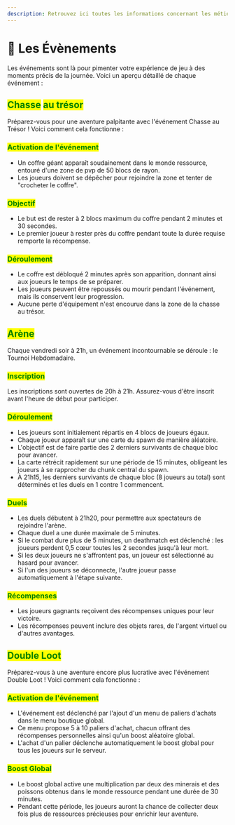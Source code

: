 ```yaml
---
description: Retrouvez ici toutes les informations concernant les métiers
---
```


# 🎇 Les Évènements

Les événements sont là pour pimenter votre expérience de jeu à des moments précis de la journée. Voici un aperçu détaillé de chaque événement :

## <mark style="color:green;">Chasse</mark> <mark style="color:green;"></mark><mark style="color:green;">**au trésor**</mark>

Préparez-vous pour une aventure palpitante avec l'événement Chasse au Trésor ! Voici comment cela fonctionne : &#x20;

### <mark style="color:green;">**Activation de l'événement**</mark>

* Un coffre géant apparaît soudainement dans le monde ressource, entouré d'une zone de pvp de 50 blocs de rayon.
* Les joueurs doivent se dépêcher pour rejoindre la zone et tenter de "crocheter le coffre".

### <mark style="color:green;">**Objectif**</mark>

* Le but est de rester à 2 blocs maximum du coffre pendant 2 minutes et 30 secondes.
* Le premier joueur à rester près du coffre pendant toute la durée requise remporte la récompense.

### <mark style="color:green;">**Déroulement**</mark>

* Le coffre est débloqué 2 minutes après son apparition, donnant ainsi aux joueurs le temps de se préparer.
* Les joueurs peuvent être repoussés ou mourir pendant l'événement, mais ils conservent leur progression.
* Aucune perte d'équipement n'est encourue dans la zone de la chasse au trésor.

## <mark style="color:green;">Arène</mark>

Chaque vendredi soir à 21h, un événement incontournable se déroule : le Tournoi Hebdomadaire.

### <mark style="color:green;">**Inscription**</mark>

&#x20;Les inscriptions sont ouvertes de 20h à 21h. Assurez-vous d'être inscrit avant l'heure de début pour participer.

### <mark style="color:green;">**Déroulement**</mark>

* Les joueurs sont initialement répartis en 4 blocs de joueurs égaux.
* Chaque joueur apparaît sur une carte du spawn de manière aléatoire.
* L'objectif est de faire partie des 2 derniers survivants de chaque bloc pour avancer.
* La carte rétrécit rapidement sur une période de 15 minutes, obligeant les joueurs à se rapprocher du chunk central du spawn.
* À 21h15, les derniers survivants de chaque bloc (8 joueurs au total) sont déterminés et les duels en 1 contre 1 commencent.

### <mark style="color:green;">**Duels**</mark>

* Les duels débutent à 21h20, pour permettre aux spectateurs de rejoindre l'arène.
* Chaque duel a une durée maximale de 5 minutes.
* Si le combat dure plus de 5 minutes, un deathmatch est déclenché : les joueurs perdent 0,5 cœur toutes les 2 secondes jusqu'à leur mort.
* Si les deux joueurs ne s'affrontent pas, un joueur est sélectionné au hasard pour avancer.
* Si l'un des joueurs se déconnecte, l'autre joueur passe automatiquement à l'étape suivante.

### <mark style="color:green;">**Récompenses**</mark>

* Les joueurs gagnants reçoivent des récompenses uniques pour leur victoire.
* Les récompenses peuvent inclure des objets rares, de l'argent virtuel ou d'autres avantages.

## <mark style="color:green;">**Double Loot**</mark>

Préparez-vous à une aventure encore plus lucrative avec l'événement Double Loot ! Voici comment cela fonctionne : &#x20;

### <mark style="color:green;">**Activation de l'événement**</mark>

* L'événement est déclenché par l'ajout d'un menu de paliers d'achats dans le menu boutique global.
* Ce menu propose 5 à 10 paliers d'achat, chacun offrant des récompenses personnelles ainsi qu'un boost aléatoire global.
* L'achat d'un palier déclenche automatiquement le boost global pour tous les joueurs sur le serveur.

### <mark style="color:green;">**Boost Global**</mark>

* Le boost global active une multiplication par deux des minerais et des poissons obtenus dans le monde ressource pendant une durée de 30 minutes.
* Pendant cette période, les joueurs auront la chance de collecter deux fois plus de ressources précieuses pour enrichir leur aventure.
